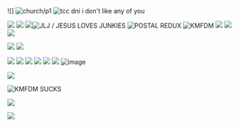 ![]
![church/p1]([https://files.catbox.moe/3r500w.gif](https://file.garden/ZwJJ__yFCBBq7Txo/3r500w.gif))
![tcc dni i don't like any of you](https://file.garden/ZwJJ__yFCBBq7Txo/cooltext467759001819754.gif)

![](https://64.media.tumblr.com/10a34d9aaf866a4cbb0bc76e2591b5eb/944a888989f9d9d9-f9/s2048x3072/d8f9e0098c377b8c9bb93d1f49d6fb8a048bba67.png)
![](https://adriansblinkiecollection.neocities.org/stamps/d65.png) ![](https://adriansblinkiecollection.neocities.org/stamps/d87.png)![JLJ / JESUS LOVES JUNKIES](https://64.media.tumblr.com/6fbb3b22235c3bed3a4a46a6ba26d318/a5a362e6ab83f43f-9d/s100x200/8882a2923117ac96ee72631a673ba5c42ea4a7a4.png) ![POSTAL REDUX](https://64.media.tumblr.com/0c2c504e3726516ec87b5262ac4a2e35/79d8b316934d24c3-22/s100x200/ef07b611bf98d9399b2a84bf10eacf8473cf3862.png) ![KMFDM](https://64.media.tumblr.com/7727558d37aa33a0f5cfe7511de21197/0ff738aae3bed445-ee/s100x200/85a5ff883c53274a4cf31a196ca1aac56afcc2eb.png) ![](https://64.media.tumblr.com/954547a07fc0cd0c7fde5e29443d3e4e/216ca0da85ae40a1-87/s100x200/88496312a96277a2d263b01c868524c0f2eda607.gif)  ![](https://adriansblinkiecollection.neocities.org/stamps/d42.gif) ![](https://adriansblinkiecollection.neocities.org/stamps/d29.png) 

![](https://64.media.tumblr.com/8f2e64476352c575947ac21a7ed31a85/a86a17c9a4f8ac26-fa/s100x200/a7446fd805af3650665bd5ebc5b5de76d27ff591.gif) ![](https://64.media.tumblr.com/de1d5dde9dfaf83f4c04cea6bde6d2e3/a86a17c9a4f8ac26-2a/s100x200/8c7e7765055b8e3137828602c86de82a42b4e7f2.gif) 

![](https://64.media.tumblr.com/9866f591c0b8ef6d62a5ba9b0acedf03/216ca0da85ae40a1-df/s250x400/82028cf77bf58371f31b1d72d79861149416d40f.gif) ![](https://64.media.tumblr.com/b0ed84fb82ff17197ca671df837b7259/d6d49eaac88b2a22-a1/s250x400/718e03d12ad6be4b7bea32d229e623d0d4e11d6d.gif) ![](https://files.catbox.moe/5je9tm.gif) ![](https://files.catbox.moe/ov7l7c.gif) ![](https://thatonefish.neocities.org/goodies/kmfdm-sucks.gif) ![](https://adriansblinkiecollection.neocities.org/a14.gif) ![image](https://github.com/user-attachments/assets/0f05dc45-52d8-4301-b435-17b2adfc4cd5)

![](https://adriansblinkiecollection.neocities.org/buttons/c6.gif)

![KMFDM SUCKS](https://files.catbox.moe/mjtvzq.gif)

![](https://file.garden/ZwJJ__yFCBBq7Txo/b4e8hs.gif)


![](https://files.catbox.moe/slyzzy.png)
